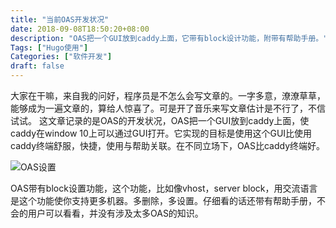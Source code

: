 ```yaml
---
title: "当前OAS开发状况"
date: 2018-09-08T18:50:20+08:00
description: "OAS把一个GUI放到caddy上面，它带有block设计功能，附带有帮助手册。"
Tags: ["Hugo使用"]
Categories: ["软件开发"]
draft: false
---
```


大家在干嘛，来自我的问好，程序员是不怎么会写文章的。一字多意，潦潦草草，能够成为一遍文章的，算给人惊喜了。可是开了音乐来写文章估计是不行了，不信试试。
这文章记录的是OAS的开发状况，OAS把一个GUI放到caddy上面，使caddy在window 10上可以通过GUI打开。它实现的目标是使用这个GUI比使用caddy终端舒服，快捷，使用与帮助关联。在不同立场下，OAS比caddy终端好。

![OAS设置][oas]

OAS带有block设置功能，这个功能，比如像vhost，server block，用交流语言是这个功能使你支持更多机器。多删除，多设置。仔细看的话还带有帮助手册，不会的用户可以看看，并没有涉及太多OAS的知识。

[oas]: ../../image/2018-09-08/OAS.PNG "OAS设置"